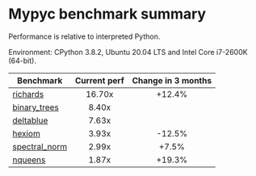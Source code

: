 # Mypyc benchmark summary

Performance is relative to interpreted Python.

Environment: CPython 3.8.2, Ubuntu 20.04 LTS and Intel Core i7-2600K (64-bit).

| Benchmark | Current perf | Change in 3 months |
| --- | :---: | :---: |
| [richards](benchmarks/richards.md) | 16.70x | +12.4% |
| [binary_trees](benchmarks/binary_trees.md) | 8.40x |  |
| [deltablue](benchmarks/deltablue.md) | 7.63x |  |
| [hexiom](benchmarks/hexiom.md) | 3.93x | -12.5% |
| [spectral_norm](benchmarks/spectral_norm.md) | 2.99x | +7.5% |
| [nqueens](benchmarks/nqueens.md) | 1.87x | +19.3% |

